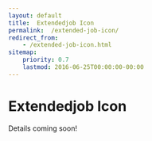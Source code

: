 ```yaml
---
layout: default
title:  Extendedjob Icon
permalink:  /extended-job-icon/
redirect_from: 
    - /extended-job-icon.html
sitemap: 
    priority: 0.7
    lastmod: 2016-06-25T00:00:00-00:00
---
```


# <i class="fa fa-circle"></i> Extendedjob Icon
Details coming soon!
